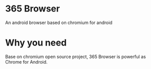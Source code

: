 # 365 Browser
An android browser based on chromium for android

# Why you need
Base on chromium open source project, 365 Browser is powerful as Chrome for Android.
